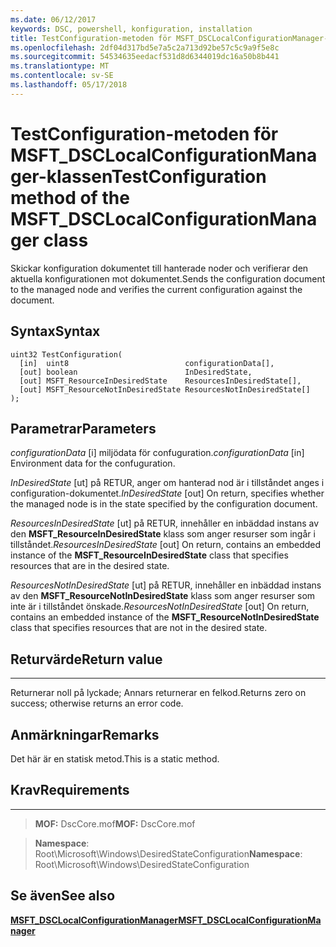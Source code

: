 ```yaml
---
ms.date: 06/12/2017
keywords: DSC, powershell, konfiguration, installation
title: TestConfiguration-metoden för MSFT_DSCLocalConfigurationManager-klassen
ms.openlocfilehash: 2df04d317bd5e7a5c2a713d92be57c5c9a9f5e8c
ms.sourcegitcommit: 54534635eedacf531d8d6344019dc16a50b8b441
ms.translationtype: MT
ms.contentlocale: sv-SE
ms.lasthandoff: 05/17/2018
---
```

# <a name="testconfiguration-method-of-the-msftdsclocalconfigurationmanager-class"></a><span data-ttu-id="a16d2-103">TestConfiguration-metoden för MSFT_DSCLocalConfigurationManager-klassen</span><span class="sxs-lookup"><span data-stu-id="a16d2-103">TestConfiguration method of the MSFT_DSCLocalConfigurationManager class</span></span>

<span data-ttu-id="a16d2-104">Skickar konfiguration dokumentet till hanterade noder och verifierar den aktuella konfigurationen mot dokumentet.</span><span class="sxs-lookup"><span data-stu-id="a16d2-104">Sends the configuration document to the managed node and verifies the current configuration against the document.</span></span>

<a name="syntax"></a><span data-ttu-id="a16d2-105">Syntax</span><span class="sxs-lookup"><span data-stu-id="a16d2-105">Syntax</span></span>
------

```mof
uint32 TestConfiguration(
  [in]  uint8                          configurationData[],
  [out] boolean                        InDesiredState,
  [out] MSFT_ResourceInDesiredState    ResourcesInDesiredState[],
  [out] MSFT_ResourceNotInDesiredState ResourcesNotInDesiredState[]
);
```

<a name="parameters"></a><span data-ttu-id="a16d2-106">Parametrar</span><span class="sxs-lookup"><span data-stu-id="a16d2-106">Parameters</span></span>
----------

<span data-ttu-id="a16d2-107">*configurationData* \[i\] miljödata för confuguration.</span><span class="sxs-lookup"><span data-stu-id="a16d2-107">*configurationData* \[in\] Environment data for the confuguration.</span></span>

<span data-ttu-id="a16d2-108">*InDesiredState* \[ut\] på RETUR, anger om hanterad nod är i tillståndet anges i configuration-dokumentet.</span><span class="sxs-lookup"><span data-stu-id="a16d2-108">*InDesiredState* \[out\] On return, specifies whether the managed node is in the state specified by the configuration document.</span></span>

<span data-ttu-id="a16d2-109">*ResourcesInDesiredState* \[ut\] på RETUR, innehåller en inbäddad instans av den **MSFT_ResourceInDesiredState** klass som anger resurser som ingår i tillståndet.</span><span class="sxs-lookup"><span data-stu-id="a16d2-109">*ResourcesInDesiredState* \[out\] On return, contains an embedded instance of the **MSFT_ResourceInDesiredState** class that specifies resources that are in the desired state.</span></span>

<span data-ttu-id="a16d2-110">*ResourcesNotInDesiredState* \[ut\] på RETUR, innehåller en inbäddad instans av den **MSFT_ResourceNotInDesiredState** klass som anger resurser som inte är i tillståndet önskade.</span><span class="sxs-lookup"><span data-stu-id="a16d2-110">*ResourcesNotInDesiredState* \[out\] On return, contains an embedded instance of the **MSFT_ResourceNotInDesiredState** class that specifies resources that are not in the desired state.</span></span>

## <a name="return-value"></a><span data-ttu-id="a16d2-111">Returvärde</span><span class="sxs-lookup"><span data-stu-id="a16d2-111">Return value</span></span>
------------

<span data-ttu-id="a16d2-112">Returnerar noll på lyckade; Annars returnerar en felkod.</span><span class="sxs-lookup"><span data-stu-id="a16d2-112">Returns zero on success; otherwise returns an error code.</span></span>

## <a name="remarks"></a><span data-ttu-id="a16d2-113">Anmärkningar</span><span class="sxs-lookup"><span data-stu-id="a16d2-113">Remarks</span></span>

<span data-ttu-id="a16d2-114">Det här är en statisk metod.</span><span class="sxs-lookup"><span data-stu-id="a16d2-114">This is a static method.</span></span>

## <a name="requirements"></a><span data-ttu-id="a16d2-115">Krav</span><span class="sxs-lookup"><span data-stu-id="a16d2-115">Requirements</span></span>
------------
><span data-ttu-id="a16d2-116">**MOF:** DscCore.mof</span><span class="sxs-lookup"><span data-stu-id="a16d2-116">**MOF:** DscCore.mof</span></span>

><span data-ttu-id="a16d2-117">**Namespace**: Root\Microsoft\Windows\DesiredStateConfiguration</span><span class="sxs-lookup"><span data-stu-id="a16d2-117">**Namespace**: Root\Microsoft\Windows\DesiredStateConfiguration</span></span>


## <a name="see-also"></a><span data-ttu-id="a16d2-118">Se även</span><span class="sxs-lookup"><span data-stu-id="a16d2-118">See also</span></span>


[<span data-ttu-id="a16d2-119">**MSFT_DSCLocalConfigurationManager**</span><span class="sxs-lookup"><span data-stu-id="a16d2-119">**MSFT_DSCLocalConfigurationManager**</span></span>](msft-dsclocalconfigurationmanager.md)
